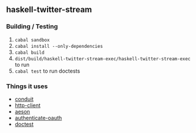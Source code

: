## haskell-twitter-stream ##

### Building / Testing ###

1. `cabal sandbox`
2. `cabal install --only-dependencies`
3. `cabal build`
4. `dist/build/haskell-twitter-stream-exec/haskell-twitter-stream-exec` to run
5. `cabal test` to run doctests

### Things it uses ###

- [conduit](http://hackage.haskell.org/package/conduit)
- [http-client](https://hackage.haskell.org/package/http-client)
- [aeson](https://hackage.haskell.org/package/aeson)
- [authenticate-oauth](https://hackage.haskell.org/package/authenticate-oauth)
- [doctest](https://github.com/sol/doctest#readme)
